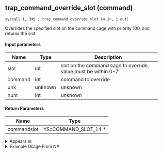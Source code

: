 ## trap_command_override_slot (command)

`syscall 1, 345 ; trap_command_override_slot (4 in, 1 out)`

Overrides the specified slot on the command cage with priority 100, and returns the slot

#### Input parameters
| Name | Type | Description
|------|------|------------
| slot   | int   | slot on the command cage to override, value must be within 0-7
| command   | int   | command to override
| unk   | unknown   | unknown
| num   | int   | unknown


#### Return Parameters
| Name | Type
|------|-----
| commandslot   | YS::COMMAND_SLOT_14 *   


<details>
	<summary>Appears in:</summary>

</details>

<details>
	<summary>Example Usage From NA</summary>

</details>

